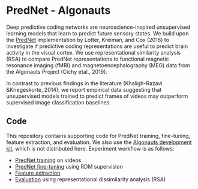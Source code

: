 # PredNet - Algonauts
Deep predictive coding networks are neuroscience-inspired unsupervised 
learning models that learn to predict future sensory states. We build upon the 
[PredNet](https://coxlab.github.io/prednet/) implementation by 
Lotter, Kreiman, and Cox (2016) to investigate if predictive coding 
representations are useful to predict brain activity in the visual cortex. 
We use representational similarity analysis (RSA) to compare PredNet 
representations to functional magnetic resonance imaging (fMRI) and 
magnetoencephalography (MEG) data from the Algonauts Project (Cichy etal., 2019).  

In contrast to previous findings in the literature (Khaligh-Razavi &Kriegeskorte, 2014), 
we report empirical data suggesting that unsupervised models trained to predict frames 
of videos may outperform supervised image classification baselines. 

## Code

This repository contains supporting code for PredNet training, fine-tuning, 
feature extraction, and evaluation. We also use the [Algonauts development kit](http://algonauts.csail.mit.edu/challenge.html), 
which is not distributed here. Experiment workflow is as follows:
 
* [PredNet training](./prednet_train.ipynb) on videos
* [PredNet fine-tuning](./prednet_finetune.ipynb) using RDM supervision
* [Feature extraction](./prednet_features.ipynb)
* [Evaluation](./prednet_evaluation.ipynb) using representational dissimilarity analysis (RSA) 
